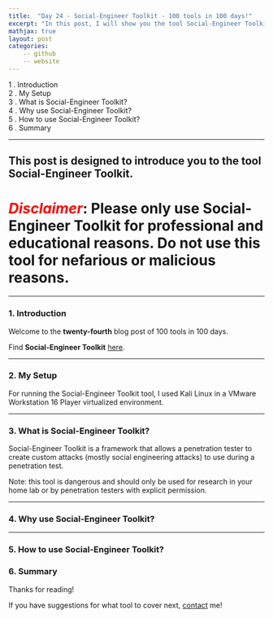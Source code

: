 ```yaml
---
title:  "Day 24 - Social-Engineer Toolkit - 100 tools in 100 days!"
excerpt: "In this post, I will show you the tool Social-Engineer Toolkit and how it works."
mathjax: true
layout: post
categories:
    -- github
    -- website
---
```


1 . Introduction
<br>
2 . My Setup
<br>
3 . What is Social-Engineer Toolkit?
<br>
4 . Why use Social-Engineer Toolkit?
<br>
5 . How to use Social-Engineer Toolkit?
<br>
6 . Summary

---

## This post is designed to introduce you to the tool Social-Engineer Toolkit.

# <span style="color:red">***Disclaimer***</span>: **Please only use Social-Engineer Toolkit for professional and educational reasons. Do not use this tool for nefarious or malicious reasons.**

---

### 1. **Introduction**

Welcome to the **twenty-fourth** blog post of 100 tools in 100 days.<br> 


Find **Social-Engineer Toolkit** [here](https://github.com/trustedsec/social-engineer-toolkit).

---

### 2. **My Setup**

For running the Social-Engineer Toolkit tool, I used Kali Linux in a VMware Workstation 16 Player virtualized environment.

---

### 3. **What is Social-Engineer Toolkit?**

Social-Engineer Toolkit is a framework that allows a penetration tester to create custom attacks (mostly social engineering attacks) to use during a penetration test.

Note: this tool is dangerous and should only be used for research in your home lab or by penetration testers with explicit permission. 

---

### 4. **Why use Social-Engineer Toolkit?**




---

### 5. **How to use Social-Engineer Toolkit?**

   

### 6. **Summary**



Thanks for reading!<br>

If you have suggestions for what tool to cover next, [contact](mailto:matthew.o.mccorkle@gmail.com) me!
